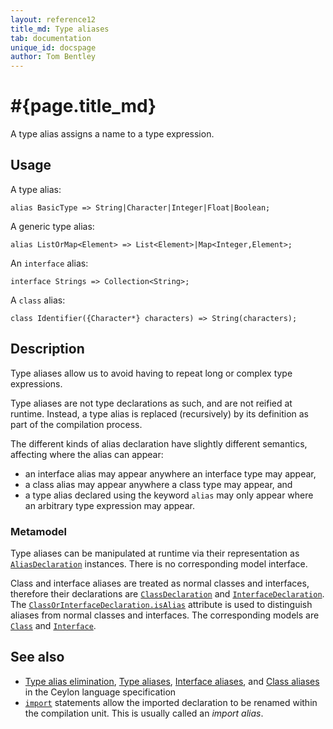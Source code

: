 ```yaml
---
layout: reference12
title_md: Type aliases
tab: documentation
unique_id: docspage
author: Tom Bentley
---
```


# #{page.title_md}

A type alias assigns a name to a type expression. 

## Usage 

A type alias:

<!-- try: -->
    alias BasicType => String|Character|Integer|Float|Boolean;

A generic type alias:

<!-- try: -->
    alias ListOrMap<Element> => List<Element>|Map<Integer,Element>;

An `interface` alias:

<!-- try: -->
    interface Strings => Collection<String>;
    
A `class` alias:

<!-- try: -->
    class Identifier({Character*} characters) => String(characters);

## Description

Type aliases allow us to avoid having to repeat long or complex type 
expressions. 

Type aliases are not type declarations as such, and are not reified at 
runtime. Instead, a type alias is replaced (recursively) by its definition 
as part of the compilation process. 

The different kinds of alias declaration have slightly different semantics, 
affecting where the alias can appear:

- an interface alias may appear anywhere an interface type may appear,
- a class alias may appear anywhere a class type may appear, and
- a type alias declared using the keyword `alias` may only appear where 
  an arbitrary type expression may appear.

### Metamodel

Type aliases can be manipulated at runtime via their representation as
[`AliasDeclaration`](#{site.urls.apidoc_1_1}/meta/declaration/AliasDeclaration.type.html) 
instances. There is no corresponding model interface.

Class and interface aliases are treated as normal classes and interfaces,
therefore their declarations are
[`ClassDeclaration`](#{site.urls.apidoc_1_1}/meta/declaration/ClassDeclaration.type.html)
and
[`InterfaceDeclaration`](#{site.urls.apidoc_1_1}/meta/declaration/InterfaceDeclaration.type.html).
The 
[`ClassOrInterfaceDeclaration.isAlias`](#{site.urls.apidoc_1_1}/meta/declaration/ClassOrInterfaceDeclaration.type.html#isAlias) 
attribute is used to distinguish aliases from normal classes and interfaces.
The corresponding models are
[`Class`](#{site.urls.apidoc_1_1}/meta/model/Class.type.html)
and
[`Interface`](#{site.urls.apidoc_1_1}/meta/model/Interface.type.html).

## See also

* [Type alias elimination](#{site.urls.spec_current}#typealiaselimination),
  [Type aliases](#{site.urls.spec_current}#typealiases),
  [Interface aliases](#{site.urls.spec_current}#interfacealiases), and
  [Class aliases](#{site.urls.spec_current}#classaliases) in the Ceylon
  language specification
* [`import`](../../statement/import) statements allow the imported 
  declaration to be renamed within the compilation unit. This is 
  usually called an *import alias*.
